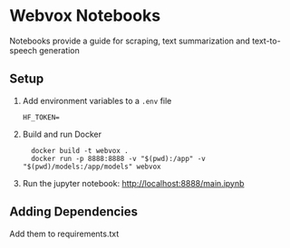 # Webvox Notebooks

Notebooks provide a guide for scraping, text summarization and text-to-speech generation

## Setup

1. Add environment variables to a `.env` file
	```
	HF_TOKEN=
	```
3. Build and run Docker
   ```
	 docker build -t webvox .
	 docker run -p 8888:8888 -v "$(pwd):/app" -v "$(pwd)/models:/app/models" webvox
   ```

4. Run the jupyter notebook: [http://localhost:8888/main.ipynb](http://localhost:8888)

## Adding Dependencies

Add them to requirements.txt